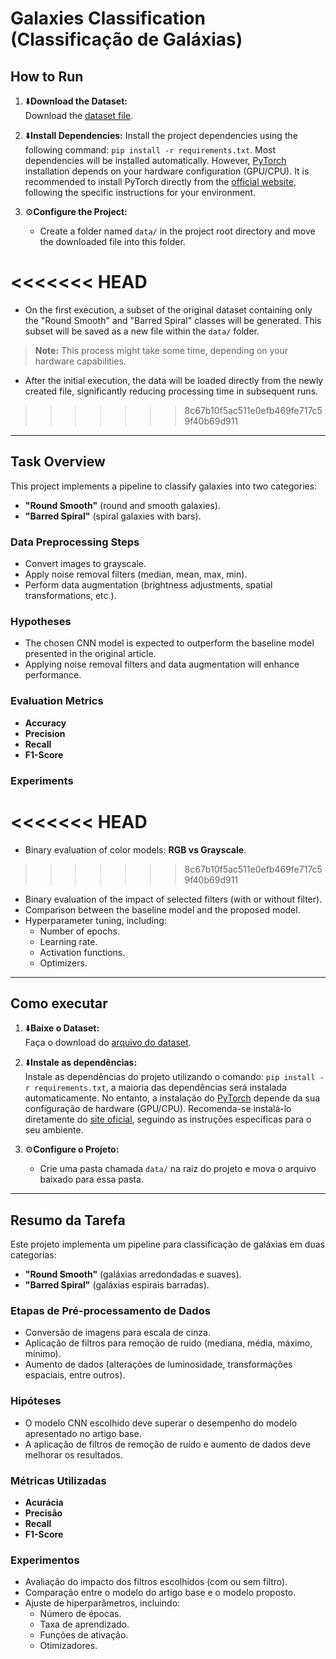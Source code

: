 # Galaxies Classification (Classificação de Galáxias)

## How to Run

1. ⬇️**Download the Dataset:**  
   Download the [dataset file](https://www.kaggle.com/datasets/anth0nym/galaxy10-decals-fork-dataset/data).

2. ⬇️**Install Dependencies:**
   Install the project dependencies using the following command: `pip install -r requirements.txt`. Most dependencies will be installed automatically. However, [PyTorch](https://pytorch.org/) installation depends on your hardware configuration (GPU/CPU). It is recommended to install PyTorch directly from the [official website](https://pytorch.org/get-started/locally/), following the specific instructions for your environment.

3. ⚙️**Configure the Project:**
   - Create a folder named `data/` in the project root directory and move the downloaded file into this folder.

<<<<<<< HEAD
=======
   - On the first execution, a subset of the original dataset containing only the "Round Smooth" and "Barred Spiral" classes will be generated. This subset will be saved as a new file within the `data/` folder.

   > **Note:** This process might take some time, depending on your hardware capabilities.

   - After the initial execution, the data will be loaded directly from the newly created file, significantly reducing processing time in subsequent runs.

>>>>>>> 8c67b10f5ac511e0efb469fe717c59f40b69d911
---

## Task Overview

This project implements a pipeline to classify galaxies into two categories:

- **"Round Smooth"** (round and smooth galaxies).
- **"Barred Spiral"** (spiral galaxies with bars).

### Data Preprocessing Steps

- Convert images to grayscale.
- Apply noise removal filters (median, mean, max, min).
- Perform data augmentation (brightness adjustments, spatial transformations, etc.).

### Hypotheses

- The chosen CNN model is expected to outperform the baseline model presented in the original article.
- Applying noise removal filters and data augmentation will enhance performance.

### Evaluation Metrics

- **Accuracy**
- **Precision**
- **Recall**
- **F1-Score**

### Experiments

<<<<<<< HEAD
=======
- Binary evaluation of color models: **RGB vs Grayscale**.
>>>>>>> 8c67b10f5ac511e0efb469fe717c59f40b69d911
- Binary evaluation of the impact of selected filters (with or without filter).
- Comparison between the baseline model and the proposed model.
- Hyperparameter tuning, including:
  - Number of epochs.
  - Learning rate.
  - Activation functions.
  - Optimizers.

---

## Como executar

1. ⬇️**Baixe o Dataset:**  
   Faça o download do [arquivo do dataset](https://www.kaggle.com/datasets/anth0nym/galaxy10-decals-fork-dataset/data).

2. ⬇️**Instale as dependências:**  
   Instale as dependências do projeto utilizando o comando: `pip install -r requirements.txt`, a maioria das dependências será instalada automaticamente. No entanto, a instalação do [PyTorch](https://pytorch.org/) depende da sua configuração de hardware (GPU/CPU). Recomenda-se instalá-lo diretamente do [site oficial](https://pytorch.org/get-started/locally/), seguindo as instruções específicas para o seu ambiente.

3. ⚙️**Configure o Projeto:**  
   - Crie uma pasta chamada `data/` na raiz do projeto e mova o arquivo baixado para essa pasta.

---

## Resumo da Tarefa

Este projeto implementa um pipeline para classificação de galáxias em duas categorias:

- **"Round Smooth"** (galáxias arredondadas e suaves).
- **"Barred Spiral"** (galáxias espirais barradas).

### Etapas de Pré-processamento de Dados

- Conversão de imagens para escala de cinza.
- Aplicação de filtros para remoção de ruído (mediana, média, máximo, mínimo).
- Aumento de dados (alterações de luminosidade, transformações espaciais, entre outros).

### Hipóteses

- O modelo CNN escolhido deve superar o desempenho do modelo apresentado no artigo base.
- A aplicação de filtros de remoção de ruído e aumento de dados deve melhorar os resultados.

### Métricas Utilizadas

- **Acurácia**
- **Precisão**
- **Recall**
- **F1-Score**

### Experimentos

- Avaliação do impacto dos filtros escolhidos (com ou sem filtro).
- Comparação entre o modelo do artigo base e o modelo proposto.
- Ajuste de hiperparâmetros, incluindo:
  - Número de épocas.
  - Taxa de aprendizado.
  - Funções de ativação.
  - Otimizadores.
